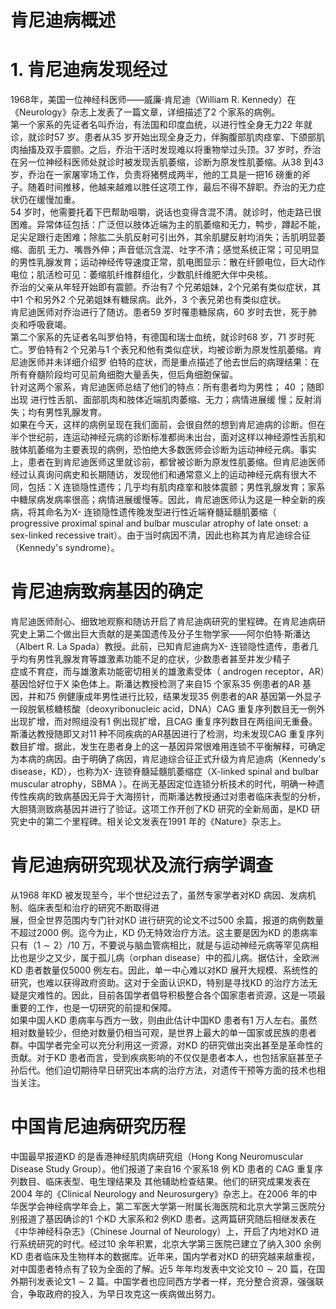# 肯尼迪病概述  
# 1. 肯尼迪病发现经过  
1968年，美国一位神经科医师——威廉·肯尼迪（William R. Kennedy）在《Neurology》杂志上发表了一篇文章，详细描述了2 个家系的病例。  
第一个家系的先证者名叫乔治，有法国和印度血统，以进行性全身无力22 年就诊，就诊时57 岁。患者从35 岁开始出现全身乏力，伴胸腹部肌肉痉挛、下颌部肌肉抽搐及双手震颤。之后，乔治干活时发现难以将重物举过头顶。37 岁时，乔治在另一位神经科医师处就诊时被发现舌肌萎缩，诊断为原发性肌萎缩。从38 到43 岁，乔治在一家屠宰场工作，负责将猪劈成两半，他的工具是一把16 磅重的斧子。随着时间推移，他越来越难以胜任这项工作，最后不得不辞职。乔治的无力症状仍在缓慢加重。  
54 岁时，他需要托着下巴帮助咀嚼，说话也变得含混不清。就诊时，他走路已很困难。异常体征包括：广泛但以肢体近端为主的肌萎缩和无力，鸭步，蹲起不能，足尖足跟行走困难；除肱二头肌反射可引出外，其余肌腱反射均消失；舌肌明显萎缩、面肌 无力、嘴唇外伸；声音低沉含混、吐字不清；感觉系统正常；可见明显的男性乳腺发育；运动神经传导速度正常，肌电图显示：散在纤颤电位，巨大动作电位；肌活检可见：萎缩肌纤维群组化，少数肌纤维肥大伴中央核。  
乔治的父亲从年轻开始即有震颤。乔治有7 个兄弟姐妹，2个兄弟有类似症状，其中1 个和另外2 个兄弟姐妹有糖尿病。此外，3 个表兄弟也有类似症状。  
肯尼迪医师对乔治进行了随访。患者59 岁时罹患糖尿病，60 岁时去世，死于肺炎和呼吸衰竭。  
第二个家系的先证者名叫罗伯特，有德国和瑞士血统，就诊时68 岁，71 岁时死亡。罗伯特有2 个兄弟与1 个表兄和他有类似症状，均被诊断为原发性肌萎缩。肯尼迪医师并未详细介绍罗 伯特的症状，而是重点描述了他去世后的病理结果：在所有脊髓阶段均可见前角细胞大量丢失，但后角细胞保留。  
针对这两个家系，肯尼迪医师总结了他们的特点：所有患者均为男性； 40  ；随即出现 进行性舌肌、面部肌肉和肢体近端肌肉萎缩、无力；病情进展缓 慢；反射消失；均有男性乳腺发育。  
如果在今天，这样的病例呈现在我们面前，会很自然的想到肯尼迪病的诊断。但在半个世纪前，连运动神经元病的诊断标准都尚未出台，面对这样以神经源性舌肌和肢体肌萎缩为主要表现的病例，恐怕绝大多数医师会诊断为运动神经元病。事实上，患者在到肯尼迪医师这里就诊前，都曾被诊断为原发性肌萎缩。但肯尼迪医师经过认真询问病史和长期随访，发现他们和通常意义上的运动神经元病有很大不同，包括：X 连锁隐性遗传；几乎均有肌肉痉挛和肢体震颤；男性乳腺发育；家系中糖尿病发病率很高；病情进展缓慢等。因此，肯尼迪医师认为这是一种全新的疾病，将其命名为X- 连锁隐性遗传晚发型进行性近端脊髓延髓肌萎缩（ progressive proximal spinal and bulbar muscular atrophy of  late onset: a sex-linked recessive trait）。由于当时病因不清，因此也称其为肯尼迪综合征（Kennedy's syndrome）。  
#  肯尼迪病致病基因的确定  
肯尼迪医师耐心、细致地观察和随访开启了肯尼迪病研究的里程碑。在肯尼迪病研究史上第二个做出巨大贡献的是美国遗传及分子生物学家——阿尔伯特·斯潘达（Albert R. La Spada）教授。此前，已知肯尼迪病为X- 连锁隐性遗传，患者几乎均有男性乳腺发育等雄激素功能不足的症状，少数患者甚至并发少精子  
症或不育症，而与雄激素功能密切相关的雄激素受体（ androgen  receptor，AR）基因恰好位于X 染色体上。斯潘达教授检测了来自15 个家系35 例患者的AR 基因，并和75 例健康成年男性进行比较，结果发现35 例患者的AR 基因第一外显子一段脱氧核糖核酸（deoxyribonucleic acid，DNA）CAG 重复序列数目无一例外出现扩增，而对照组没有1 例出现扩增，且CAG 重复序列数目在两组间无重叠。斯潘达教授随即又对11 种不同疾病的AR基因进行了检测，均未发现CAG 重复序列数目扩增。据此，发生在患者身上的这一基因异常很难用连锁不平衡解释，可确定为本病的病因。由于明确了病因，肯尼迪综合征正式升级为肯尼迪病（Kennedy's disease，KD），也称为X- 连锁脊髓延髓肌萎缩症（X-linked spinal and bulbar muscular atrophy，SBMA ）。在尚无基因定位连锁分析技术的时代，明确一种遗传性疾病的致病基因无异于大海捞针，而斯潘达教授通过对患者临床表型的分析，大胆猜测致病基因并进行了验证。这项工作开创了KD 研究的全新局面，是KD 研究史中的第二个里程碑。相关论文发表在1991 年的《Nature》杂志上。  
#  肯尼迪病研究现状及流行病学调查  
从1968 年KD 被发现至今，半个世纪过去了，虽然专家学者对KD 病因、发病机制、临床表型和治疗的研究不断取得进  
展，但全世界范围内专门针对KD 进行研究的论文不过500 余篇，报道的病例数量不超过2000 例。迄今为止，KD 仍无特效治疗方法。这主要是因为KD 的患病率只有（$1\sim2$）/10 万，不要说与脑血管病相比，就是与运动神经元病等罕见病相比也是少之又少，属于孤儿病（orphan disease）中的孤儿病。据估计，全欧洲KD 患者数量仅5000 例左右。因此，单一中心难以对KD 展开大规模、系统性的研究，也难以获得政府资助。这对于全面认识KD，特别是寻找KD 的治疗方法无疑是灾难性的。因此，目前各国学者倡导积极整合各个国家患者资源，这是一项最重要的工作，也是一切研究的前提和保障。  
如果中国人KD 患病率与西方一致，则由此估计中国KD 患者有1 万人左右。虽然相对数量较少，但绝对数量仍相当可观，是世界上最大的单一国家或民族的患者群。中国学者完全可以充分利用这一资源，对KD 的研究做出突出甚至是革命性的贡献。对于KD 患者而言，受到疾病影响的不仅仅是患者本人，也包括家庭甚至子孙后代。他们迫切期待早日研究出本病的治疗方法，对遗传干预等方面的技术也相当关注。  
#  中国肯尼迪病研究历程  
中国最早报道KD 的是香港神经肌肉病研究组（Hong Kong Neuromuscular Disease Study Group）。他们报道了来自16 个家系18  例 KD  患者的 CAG  重复序列数目、临床表型、电生理结果及 其他辅助检查结果。他们的研究成果发表在2004 年的《Clinical Neurology and Neurosurgery》杂志上。在2006 年的中华医学会神经病学年会上，第二军医大学第一附属长海医院和北京大学第三医院分别报道了基因确诊的1 个KD 大家系和2 例KD 患者。这两篇研究随后相继发表在《中华神经科杂志》（Chinese Journal of Neurology）上，开启了内地对KD 进行系统研究的时代。经过10 余年积累，北京大学第三医院已建立了纳入300 余例KD 患者临床及生物样本的数据库。近年来，国内学者对KD 的研究越来越重视，对中国患者特点有了较为全面的了解。近5 年年均发表中文论文$10\sim20$ 篇，在国外期刊发表论文$1\sim2$ 篇。中国学者也应同西方学者一样，充分整合资源，强强联合，争取政府的投入，为早日攻克这一疾病做出努力。  